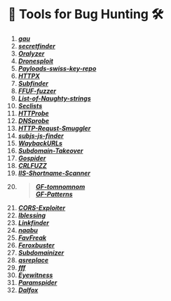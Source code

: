 # 🚀 Tools for Bug Hunting 🛠
1. ***[gau](https://github.com/lc/gau)***
2. ***[secretfinder](https://github.com/m4ll0k/SecretFinder)***
3. ***[Oralyzer](https://github.com/0xNanda/Oralyzer)***
4. ***[Dronesploit](https://github.com/blackhatethicalhacking/dronesploit)***
5. ***[Payloads-swiss-key-repo](https://github.com/swisskyrepo/PayloadsAllTheThings)***
6. ***[HTTPX](https://github.com/projectdiscovery/httpx)***
7. ***[Subfinder](https://github.com/projectdiscovery/subfinder)***
8. ***[FFUF-fuzzer](https://github.com/ffuf/ffuf)***
9. ***[List-of-Naughty-strings](https://github.com/minimaxir/big-list-of-naughty-strings)***
10. ***[Seclists](https://github.com/danielmiessler/SecLists)***
11. ***[HTTProbe](https://github.com/tomnomnom/httprobe)***
12. ***[DNSprobe](https://github.com/projectdiscovery/dnsprobe)***
13. ***[HTTP-Requst-Smuggler](https://github.com/defparam/smuggler)***
14. ***[subjs-js-finder](https://github.com/lc/subjs)***
15. ***[WaybackURLs](https://github.com/tomnomnom/waybackurls)***
16. ***[Subdomain-Takeover](https://github.com/antichown/subdomain-takeover)***
17. ***[Gospider](https://github.com/jaeles-project/gospider)***
18. ***[CRLFUZZ](https://github.com/dwisiswant0/crlfuzz)***
19. ***[IIS-Shortname-Scanner](https://github.com/irsdl/IIS-ShortName-Scanner)***
20. > ***[GF-tomnomnom](https://github.com/tomnomnom/gf)***    
    > ***[GF-Patterns](https://github.com/1ndianl33t/Gf-Patterns)***
21. ***[CORS-Exploiter](https://github.com/sayaanalam/CORS-EXPLOIT)***
22. ***[Iblessing](https://github.com/Soulghost/iblessing)***
23. ***[Linkfinder](https://github.com/GerbenJavado/LinkFinder)***
24. ***[naabu](https://github.com/projectdiscovery/naabu)***
25. ***[FavFreak](https://github.com/devanshbatham/FavFreak)***
26. ***[Feroxbuster](https://github.com/epi052/feroxbuster)***
27. ***[Subdomainizer](https://github.com/nsonaniya2010/SubDomainizer)***
28. ***[qsreplace](https://github.com/tomnomnom/qsreplace)***
29. ***[fff](https://github.com/tomnomnom/fff)***
30. ***[Eyewitness](https://github.com/FortyNorthSecurity/EyeWitness)***
31. ***[Paramspider](https://github.com/devanshbatham/ParamSpider)***
32. ***[Dalfox](https://github.com/hahwul/dalfox)***
